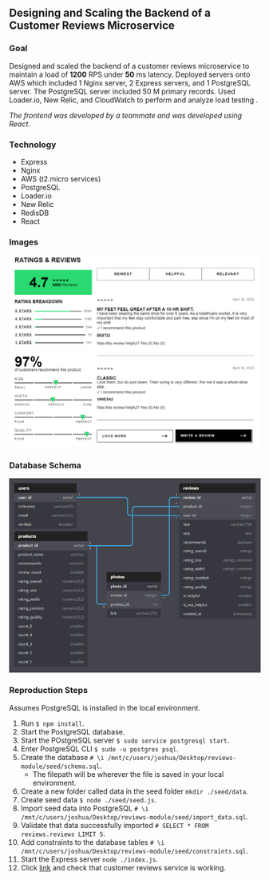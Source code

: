 ## Designing and Scaling the Backend of a Customer Reviews Microservice

### Goal
Designed and scaled the backend of a customer reviews microservice to maintain a load of **1200** RPS under **50** ms latency.  Deployed servers onto AWS which included 1 Nginx server, 2 Express servers, and 1 PostgreSQL server.  The PostgreSQL server included 50 M primary records.  Used Loader.io, New Relic, and CloudWatch to perform and analyze load testing .

*The frontend was developed by a teammate and was developed using React.*


### Technology
 * Express
 * Nginx
 * AWS (t2.micro services)
 * PostgreSQL
 * Loader.io
 * New Relic
 * RedisDB
 * React

### Images
![Customer Reviews](https://github.com/joshua-t-liu/reviews-module/blob/master/images/customer_reviews.png)

### Database Schema
![Image Gallery](https://github.com/joshua-t-liu/reviews-module/blob/master/images/schema.png)

### Reproduction Steps
Assumes PostgreSQL is installed in the local environment.
1. Run ```$ npm install```.
2. Start the PostgreSQL database.
3. Start the POstgreSQL server ```$ sudo service postgresql start```.
4. Enter PostgreSQL CLI ```$ sudo -u postgres psql```.
5. Create the database ```# \i /mnt/c/users/joshua/Desktop/reviews-module/seed/schema.sql```.
   - The filepath will be wherever the file is saved in your local environment.
6. Create a new folder called data in the seed folder ```mkdir ./seed/data```.
7. Create seed data ```$ node ./seed/seed.js```.
7. Import seed data into PostgreSQL ```# \i /mnt/c/users/joshua/Desktop/reviews-module/seed/import_data.sql```.
8. Validate that data successfully imported ```# SELECT * FROM reviews.reviews LIMIT 5```.
9. Add constraints to the database tables ```# \i /mnt/c/users/joshua/Desktop/reviews-module/seed/constraints.sql```.
9. Start the Express server ```node ./index.js```.
10. Click  [link](https://localhost:3003) and check that customer reviews service is working.